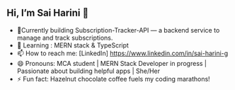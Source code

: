 ## Hi, I’m Sai Harini 👋


- 🔭Currently building Subscription-Tracker-API — a backend service to manage and track subscriptions.
- 🌱 Learning : MERN stack & TypeScript  
- 📫 How to reach me: [LinkedIn] https://www.linkedin.com/in/sai-harini-g
- 😄 Pronouns: MCA student | MERN Stack Developer in progress | Passionate about building helpful apps | She/Her
- ⚡ Fun fact: Hazelnut chocolate coffee fuels my coding marathons!
